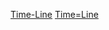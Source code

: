 [Time-Line](https://online.jefferson.edu/business/internet-history-timeline/)
[Time=Line](https://www.internethalloffame.org/internet-history/timeline)
